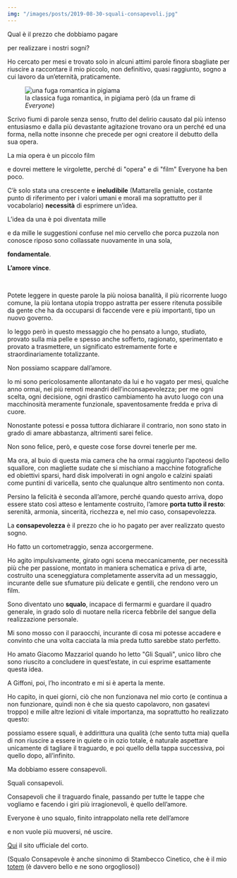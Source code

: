 ```yaml
---
img: "/images/posts/2019-08-30-squali-consapevoli.jpg"
---
```

Qual è il prezzo che dobbiamo pagare

per realizzare i nostri sogni?

Ho cercato per mesi e trovato solo in alcuni attimi parole finora sbagliate per riuscire a raccontare il mio piccolo, non definitivo, quasi raggiunto, sogno a cui lavoro da un’eternità, praticamente.
<!--more-->
<figure><img src="{{ page.img }}" alt="una fuga romantica in pigiama" /><figcaption>la classica fuga romantica, in pigiama però (da un frame di <i>Everyone</i>)</figcaption></figure>

Scrivo fiumi di parole senza senso, frutto del delirio causato dal più intenso entusiasmo e dalla più devastante agitazione trovano ora un perché ed una forma, nella notte insonne che precede per ogni creatore il debutto della sua opera.

La mia opera è un piccolo film

e dovrei mettere le virgolette, perché di "opera" e di "film" Everyone ha ben poco.

C’è solo stata una crescente e **ineludibile** (Mattarella geniale, costante punto di riferimento per i valori umani e morali ma soprattutto per il vocabolario) **necessità** di esprimere un’idea.

L’idea da una è poi diventata mille

e da mille le suggestioni confuse nel mio cervello che porca puzzola non conosce riposo sono collassate nuovamente in una sola,

**fondamentale**.

**L’amore vince**.

<br>

Potete leggere in queste parole la più noiosa banalità, il più ricorrente luogo comune, la più lontana utopia troppo astratta per essere ritenuta possibile da gente che ha da occuparsi di faccende vere e più importanti, tipo un nuovo governo.

Io leggo però in questo messaggio che ho pensato a lungo, studiato, provato sulla mia pelle e spesso anche sofferto, ragionato, sperimentato e provato a trasmettere, un significato estremamente forte e straordinariamente totalizzante.

Non possiamo scappare dall’amore.

Io mi sono pericolosamente allontanato da lui e ho vagato per mesi, qualche anno ormai, nei più remoti meandri dell’inconsapevolezza; per me ogni scelta, ogni decisione, ogni drastico cambiamento ha avuto luogo con una macchinosità meramente funzionale, spaventosamente fredda e priva di cuore.

Nonostante potessi e possa tuttora dichiarare il contrario, non sono stato in grado di amare abbastanza, altrimenti sarei felice.

Non sono felice, però, e queste cose forse dovrei tenerle per me.

Ma ora, al buio di questa mia camera che ha ormai raggiunto l’apoteosi dello squallore, con magliette sudate che si mischiano a macchine fotografiche ed obiettivi sparsi, hard disk impolverati in ogni angolo e calzini spaiati come puntini di varicella, sento che qualunque altro sentimento non conta.

Persino la felicità è seconda all’amore, perché quando questo arriva, dopo essere stato così atteso e lentamente costruito, l’amore **porta tutto il resto**: serenità, armonia, sincerità, ricchezza e, nel mio caso, consapevolezza.

La **consapevolezza** è il prezzo che io ho pagato per aver realizzato questo sogno.

Ho fatto un cortometraggio, senza accorgermene.

Ho agito impulsivamente, girato ogni scena meccanicamente, per necessità più che per passione, montato in maniera schematica e priva di arte, costruito una sceneggiatura completamente asservita ad un messaggio, incurante delle sue sfumature più delicate e gentili, che rendono vero un film.

Sono diventato uno **squalo**, incapace di fermarmi e guardare il quadro generale, in grado solo di nuotare nella ricerca febbrile del sangue della realizzazione personale.

Mi sono mosso con il paraocchi, incurante di cosa mi potesse accadere e convinto che una volta cacciata la mia preda tutto sarebbe stato perfetto.

Ho amato Giacomo Mazzariol quando ho letto "Gli Squali", unico libro che sono riuscito a concludere in quest’estate, in cui esprime esattamente questa idea.

A Giffoni, poi, l’ho incontrato e mi si è aperta la mente.

Ho capito, in quei giorni, ciò che non funzionava nel mio corto (e continua a non funzionare, quindi non è che sia questo capolavoro, non gasatevi troppo) e mille altre lezioni di vitale importanza, ma soprattutto ho realizzato questo:

possiamo essere squali, è addirittura una qualità (che sento tutta mia) quella di non riuscire a essere in quiete o in ozio totale, è naturale aspettare unicamente di tagliare il traguardo, e poi quello della tappa successiva, poi quello dopo, all’infinito.

Ma dobbiamo essere consapevoli.

Squali consapevoli.

Consapevoli che il traguardo finale, passando per tutte le tappe che vogliamo e facendo i giri più irragionevoli, è quello dell’amore.

Everyone è uno squalo, finito intrappolato nella rete dell’amore

e non vuole più muoversi, né uscire.

[Qui](/everyone.html) il sito ufficiale del corto.


(Squalo Consapevole è anche sinonimo di Stambecco Cinetico, che è il mio <a href="https://it.wikipedia.org/wiki/Totem_(nome_scout)" rel="noopener noreferrer" target="_blank">totem</a> (è davvero bello e ne sono orgoglioso))

